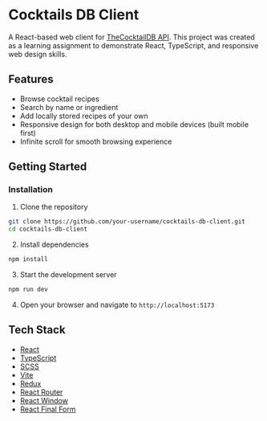 # Cocktails DB Client

A React-based web client for [TheCocktailDB API](https://www.thecocktaildb.com). This project was created as a learning assignment to demonstrate React, TypeScript, and responsive web design skills.

## Features

- Browse cocktail recipes
- Search by name or ingredient
- Add locally stored recipes of your own
- Responsive design for both desktop and mobile devices (built mobile first)
- Infinite scroll for smooth browsing experience

## Getting Started

### Installation

1. Clone the repository

```bash
git clone https://github.com/your-username/cocktails-db-client.git
cd cocktails-db-client
```

2. Install dependencies

```bash
npm install
```

3. Start the development server

```bash
npm run dev
```

4. Open your browser and navigate to `http://localhost:5173`

## Tech Stack

- [React](https://react.dev/)
- [TypeScript](https://www.typescriptlang.org/)
- [SCSS](https://sass-lang.com/)
- [Vite](https://vitejs.dev/)
- [Redux](https://redux.js.org/)
- [React Router](https://reactrouter.com/)
- [React Window](https://react-window.vercel.app/)
- [React Final Form](https://final-form.org/react)
